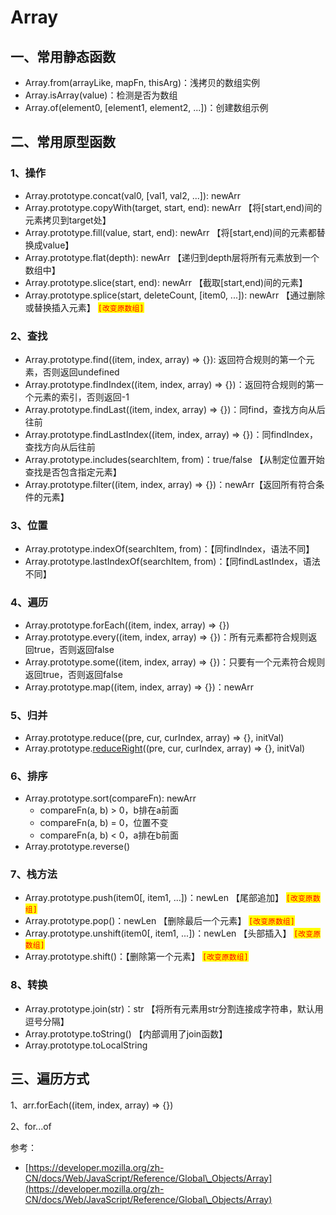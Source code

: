 # Array

## 一、常用静态函数

* Array.from(arrayLike, mapFn, thisArg)：浅拷贝的数组实例
* Array.isArray(value)：检测是否为数组
* Array.of(element0, \[element1, element2, ...])：创建数组示例

## 二、常用原型函数

### 1、操作

* Array.prototype.concat(val0, \[val1, val2, ...]): newArr
* Array.prototype.copyWith(target, start, end): newArr 【将\[start,end)间的元素拷贝到target处】
* Array.prototype.fill(value, start, end): newArr 【将\[start,end)间的元素都替换成value】
* Array.prototype.flat(depth): newArr 【递归到depth层将所有元素放到一个数组中】
* Array.prototype.slice(start, end): newArr 【截取\[start,end)间的元素】
* Array.prototype.splice(start, deleteCount, \[item0, ...]): newArr 【通过删除或替换插入元素】 <mark style="color:red;">`[改变原数组]`</mark>

### 2、查找

* Array.prototype.find((item, index, array) => {}): 返回符合规则的第一个元素，否则返回undefined
* Array.prototype.findIndex((item, index, array) => {})：返回符合规则的第一个元素的索引，否则返回-1
* Array.prototype.findLast((item, index, array) => {})：同find，查找方向从后往前
* Array.prototype.findLastIndex((item, index, array) => {})：同findIndex，查找方向从后往前
* Array.prototype.includes(searchItem, from)：true/false 【从制定位置开始查找是否包含指定元素】
* Array.prototype.filter((item, index, array) => {})：newArr【返回所有符合条件的元素】

### 3、位置

* Array.prototype.indexOf(searchItem, from)：【同findIndex，语法不同】
* Array.prototype.lastIndexOf(searchItem, from)：【同findLastIndex，语法不同】

### 4、遍历

* Array.prototype.forEach((item, index, array) => {})
* Array.prototype.every((item, index, array) => {})：所有元素都符合规则返回true，否则返回false
* Array.prototype.some((item, index, array) => {})：只要有一个元素符合规则返回true，否则返回false
* Array.prototype.map((item, index, array) => {})：newArr&#x20;

### 5、归并

* Array.prototype.reduce((pre, cur, curIndex, array) => {}, initVal)
* Array.prototype.[reduceRight](https://developer.mozilla.org/en-US/docs/Web/JavaScript/Reference/Global\_Objects/Array/reduceRight)((pre, cur, curIndex, array) => {}, initVal)

### 6、排序

* Array.prototype.sort(compareFn): newArr&#x20;
  * compareFn(a, b) > 0，b排在a前面
  * compareFn(a, b) = 0，位置不变
  * compareFn(a, b) < 0，a排在b前面
* Array.prototype.reverse()

### 7、栈方法

* Array.prototype.push(item0\[, item1, ...])：newLen 【尾部追加】 <mark style="color:red;">`[改变原数组]`</mark>
* Array.prototype.pop()：newLen 【删除最后一个元素】 <mark style="color:red;">`[改变原数组]`</mark>
* Array.prototype.unshift(item0\[, item1, ...])：newLen 【头部插入】 <mark style="color:red;">`[改变原数组]`</mark>
* Array.prototype.shift()：【删除第一个元素】 <mark style="color:red;">`[改变原数组]`</mark>

### 8、转换

* Array.prototype.join(str)：str 【将所有元素用str分割连接成字符串，默认用逗号分隔】
* Array.prototype.toString() 【内部调用了join函数】
* Array.prototype.toLocalString



## 三、遍历方式

1、arr.forEach((item, index, array) => {})

2、for...of



参考：

* [https://developer.mozilla.org/zh-CN/docs/Web/JavaScript/Reference/Global\_Objects/Array](https://developer.mozilla.org/zh-CN/docs/Web/JavaScript/Reference/Global\_Objects/Array)
